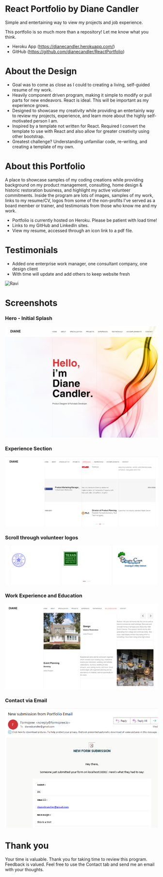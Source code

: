 # React Portfolio by Diane Candler

Simple and entertaining way to view my projects and job experience. 

This portfolio is so much more than a repository!  Let me know what you think.

* Heroku App (https://dianecandler.herokuapp.com/)
* GitHub (https://github.com/dianecandler/ReactPortfolio)

# About the Design
 * Goal was to come as close as I could to creating a living, self-guided resume of my work.
 * Heavily component driven program, making it simple to modify or pull parts for new endeavors.  React is ideal.  This will be important as my experience grows.
 * Designed to showcase my creativity while providing an entertainly way to review my projects, experience, and learn more about the highly self-motivated person I am.
 * Inspired by a template not written for React.  Required I convert the template to use with React and also allow for greater creativity using other bootstrap.
 * Greatest challenge?  Understanding unfamiliar code, re-writing, and creating a template of my own.

# About this Portfolio
A place to showcase samples of my coding creations while providing background on my product management, consulting, home design & historic restoration business, and highlight my active volunteer commitments.  Inside the program are lots of images, samples of my work, links to my resume/CV, logos from some of the non-profits I've served as a board member or trainer, and testimonials from those who know me and my work.  

 * Portfolio is currently hosted on Heroku. Please be patient with load time!
 * Links to my GitHub and LinkedIn sites.
 * View my resume, accessed through an icon link to a pdf file.

# Testimonials
* Added one enterprise work manager, one consultant company, one design client
* With time will update and add others to keep website fresh

![Ravi](https://user-images.githubusercontent.com/63519355/98007877-89069f80-1db9-11eb-8391-34aa0f27d54a.JPG)

# Screenshots

### Hero - Initial Splash
![Hero Page](/public/img/hero.png)

### Experience Section
![Experience Page 2 of 3](/public/img/experience.png)

### Scroll through volunteer logos 
![Volunteer Logos Page 1 of 2](/public/img/volunteerlogos.png)

### Work Experience and Education
![Skills & Education Page 2 of 2](/public/img/skillsedu.png)

### Contact via Email
![Contact Me email proof](/public/img/ctcemail.png)

# Thank you
Your time is valuable.  Thank you for taking time to review this program.  Feedback is valued.  Feel free to use the Contact tab and send me an email with your thoughts.
